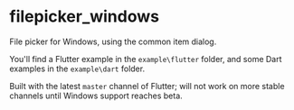 # filepicker_windows

File picker for Windows, using the common item dialog.

You'll find a Flutter example in the `example\flutter` folder, and some Dart
examples in the `example\dart` folder.

Built with the latest `master` channel of Flutter; will not work on
more stable channels until Windows support reaches beta.